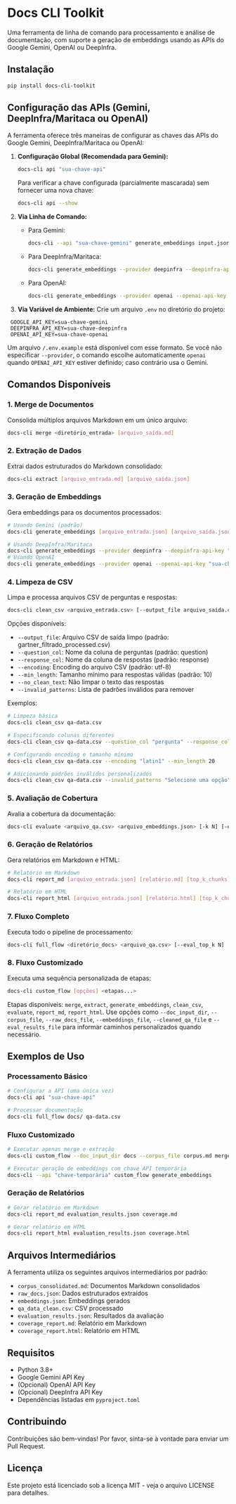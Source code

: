 # Docs CLI Toolkit

Uma ferramenta de linha de comando para processamento e análise de documentação, com suporte a geração de embeddings usando as APIs do Google Gemini, OpenAI ou DeepInfra.

## Instalação

```bash
pip install docs-cli-toolkit
```

## Configuração das APIs (Gemini, DeepInfra/Maritaca ou OpenAI)

A ferramenta oferece três maneiras de configurar as chaves das APIs do Google Gemini, DeepInfra/Maritaca ou OpenAI:

1. **Configuração Global (Recomendada para Gemini):**
   ```bash
   docs-cli api "sua-chave-api"
   ```
   Para verificar a chave configurada (parcialmente mascarada) sem fornecer uma nova chave:
   ```bash
   docs-cli api --show
   ```

2. **Via Linha de Comando:**
   - Para Gemini:
     ```bash
     docs-cli --api "sua-chave-gemini" generate_embeddings input.json output.json
     ```
   - Para DeepInfra/Maritaca:
     ```bash
     docs-cli generate_embeddings --provider deepinfra --deepinfra-api-key "sua-chave-deepinfra" input.json output.json
     ```
   - Para OpenAI:
     ```bash
     docs-cli generate_embeddings --provider openai --openai-api-key "sua-chave-openai" input.json output.json
     ```

3. **Via Variável de Ambiente:**
   Crie um arquivo `.env` no diretório do projeto:
 ```
  GOOGLE_API_KEY=sua-chave-gemini
  DEEPINFRA_API_KEY=sua-chave-deepinfra
  OPENAI_API_KEY=sua-chave-openai
  ```
  Um arquivo `/.env.example` está disponível com esse formato.
  Se você não especificar `--provider`, o comando escolhe automaticamente `openai` quando `OPENAI_API_KEY` estiver definido; caso contrário usa o Gemini.

## Comandos Disponíveis

### 1. Merge de Documentos
Consolida múltiplos arquivos Markdown em um único arquivo:
```bash
docs-cli merge <diretório_entrada> [arquivo_saída.md]
```

### 2. Extração de Dados
Extrai dados estruturados do Markdown consolidado:
```bash
docs-cli extract [arquivo_entrada.md] [arquivo_saída.json]
```

### 3. Geração de Embeddings
Gera embeddings para os documentos processados:
```bash
# Usando Gemini (padrão)
docs-cli generate_embeddings [arquivo_entrada.json] [arquivo_saída.json]

# Usando DeepInfra/Maritaca
docs-cli generate_embeddings --provider deepinfra --deepinfra-api-key "sua-chave" [arquivo_entrada.json] [arquivo_saída.json]
# Usando OpenAI
docs-cli generate_embeddings --provider openai --openai-api-key "sua-chave" [arquivo_entrada.json] [arquivo_saída.json]
```

### 4. Limpeza de CSV
Limpa e processa arquivos CSV de perguntas e respostas:
```bash
docs-cli clean_csv <arquivo_entrada.csv> [--output_file arquivo_saída.csv] [--question_col coluna_perguntas] [--response_col coluna_respostas] [--encoding utf-8] [--min_length 10] [--no_clean_text] [--invalid_patterns padrão1 padrão2 ...]
```

Opções disponíveis:
- `--output_file`: Arquivo CSV de saída limpo (padrão: gartner_filtrado_processed.csv)
- `--question_col`: Nome da coluna de perguntas (padrão: question)
- `--response_col`: Nome da coluna de respostas (padrão: response)
- `--encoding`: Encoding do arquivo CSV (padrão: utf-8)
- `--min_length`: Tamanho mínimo para respostas válidas (padrão: 10)
- `--no_clean_text`: Não limpar o texto das respostas
- `--invalid_patterns`: Lista de padrões inválidos para remover

Exemplos:
```bash
# Limpeza básica
docs-cli clean_csv qa-data.csv

# Especificando colunas diferentes
docs-cli clean_csv qa-data.csv --question_col "pergunta" --response_col "resposta"

# Configurando encoding e tamanho mínimo
docs-cli clean_csv qa-data.csv --encoding "latin1" --min_length 20

# Adicionando padrões inválidos personalizados
docs-cli clean_csv qa-data.csv --invalid_patterns "Selecione uma opção" "Clique aqui" "Escolha um item"
```

### 5. Avaliação de Cobertura
Avalia a cobertura da documentação:
```bash
docs-cli evaluate <arquivo_qa.csv> <arquivo_embeddings.json> [-k N] [-o arquivo_saída.json]
```

### 6. Geração de Relatórios
Gera relatórios em Markdown e HTML:
```bash
# Relatório em Markdown
docs-cli report_md [arquivo_entrada.json] [relatório.md] [top_k_chunks]

# Relatório em HTML
docs-cli report_html [arquivo_entrada.json] [relatório.html] [top_k_chunks]
```

### 7. Fluxo Completo
Executa todo o pipeline de processamento:
```bash
docs-cli full_flow <diretório_docs> <arquivo_qa.csv> [--eval_top_k N]
```

### 8. Fluxo Customizado
Executa uma sequência personalizada de etapas:
```bash
docs-cli custom_flow [opções] <etapas...>
```
Etapas disponíveis: `merge`, `extract`, `generate_embeddings`, `clean_csv`, `evaluate`, `report_md`, `report_html`.
Use opções como `--doc_input_dir`, `--corpus_file`, `--raw_docs_file`, `--embeddings_file`, `--cleaned_qa_file` e `--eval_results_file` para informar caminhos personalizados quando necessário.

## Exemplos de Uso

### Processamento Básico
```bash
# Configurar a API (uma única vez)
docs-cli api "sua-chave-api"

# Processar documentação
docs-cli full_flow docs/ qa-data.csv
```

### Fluxo Customizado
```bash
# Executar apenas merge e extração
docs-cli custom_flow --doc_input_dir docs --corpus_file corpus.md merge extract

# Executar geração de embeddings com chave API temporária
docs-cli --api "chave-temporária" custom_flow generate_embeddings
```

### Geração de Relatórios
```bash
# Gerar relatório em Markdown
docs-cli report_md evaluation_results.json coverage.md

# Gerar relatório em HTML
docs-cli report_html evaluation_results.json coverage.html
```

## Arquivos Intermediários

A ferramenta utiliza os seguintes arquivos intermediários por padrão:
- `corpus_consolidated.md`: Documentos Markdown consolidados
- `raw_docs.json`: Dados estruturados extraídos
- `embeddings.json`: Embeddings gerados
- `qa_data_clean.csv`: CSV processado
- `evaluation_results.json`: Resultados da avaliação
- `coverage_report.md`: Relatório em Markdown
- `coverage_report.html`: Relatório em HTML

## Requisitos

- Python 3.8+
- Google Gemini API Key
- (Opcional) OpenAI API Key
- (Opcional) DeepInfra API Key
- Dependências listadas em `pyproject.toml`

## Contribuindo

Contribuições são bem-vindas! Por favor, sinta-se à vontade para enviar um Pull Request.

## Licença

Este projeto está licenciado sob a licença MIT - veja o arquivo LICENSE para detalhes.
